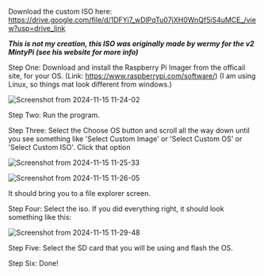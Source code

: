 Download the custom ISO here:
https://drive.google.com/file/d/1DFYi7_wDlPqTu07jXH0WnQf5iS4uMCE_/view?usp=drive_link

***This is not my creation, this ISO was originally made by wermy for the v2 MintyPi (see his website for more info)***


Step One:
Download and install the Raspberry Pi Imager from the officail site, for your OS. (Link: https://www.raspberrypi.com/software/) (I am using Linux, so things mat look different from windows.)

![Screenshot from 2024-11-15 11-24-02](https://github.com/user-attachments/assets/95b0e158-7829-4f23-bad3-12e4c391d233)

Step Two:
Run the program.

Step Three:
Select the Choose OS button and scroll all the way down until you see something like 'Select Custom Image' or 'Select Custom OS' or 'Select Custom ISO'. Click that option

![Screenshot from 2024-11-15 11-25-33](https://github.com/user-attachments/assets/36421fe8-cdca-41b2-8903-3bc1c0d54ae0)

![Screenshot from 2024-11-15 11-26-05](https://github.com/user-attachments/assets/29a8892c-2263-4be7-8fa4-aa2ddea0a540)

It should bring you to a file explorer screen.

Step Four:
Select the iso.
If you did everything right, it should look something like this:

![Screenshot from 2024-11-15 11-29-48](https://github.com/user-attachments/assets/98bca2dc-f8a1-452d-a3cf-81d3e91f608f)

Step Five:
Select the SD card that you will be using and flash the OS.

Step Six:
Done!
